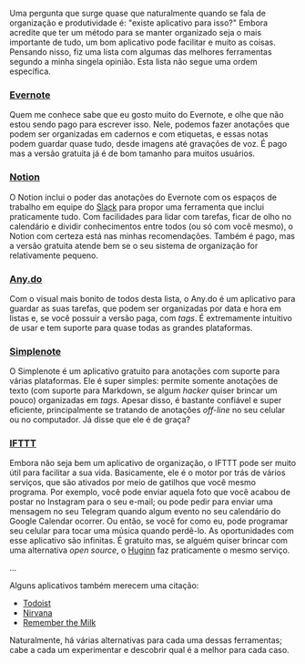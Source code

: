 Uma pergunta que surge quase que naturalmente quando se fala de organização e produtividade é: "existe aplicativo para isso?" Embora acredite que ter um método para se manter organizado seja o mais importante de tudo, um bom aplicativo pode facilitar e muito as coisas. Pensando nisso, fiz uma lista com algumas das melhores ferramentas segundo a minha singela opinião. Esta lista não segue uma ordem específica.

### [Evernote](https://www.evernote.com/)

Quem me conhece sabe que eu gosto muito do Evernote, e olhe que não estou sendo pago para escrever isso. Nele, podemos fazer anotações que podem ser organizadas em cadernos e com etiquetas, e essas notas podem guardar quase tudo, desde imagens até gravações de voz. É pago mas a versão gratuita já é de bom tamanho para muitos usuários.

### [Notion](https://www.notion.so/)

O Notion inclui o poder das anotações do Evernote com os espaços de trabalho em equipe do [Slack](https://slack.com/) para propor uma ferramenta que inclui praticamente tudo. Com facilidades para lidar com tarefas, ficar de olho no calendário e dividir conhecimentos entre todos (ou só com você mesmo), o Notion com certeza está nas minhas recomendações. Também é pago, mas a versão gratuita atende bem se o seu sistema de organização for relativamente pequeno.

### [Any.do](https://www.any.do/)

Com o visual mais bonito de todos desta lista, o Any.do é um aplicativo para guardar as suas tarefas, que podem ser organizadas por data e hora em listas e, se você possuir a versão paga, com _tags_. É extremamente intuitivo de usar e tem suporte para quase todas as grandes plataformas.

### [Simplenote](https://app.simplenote.com/)

O Simplenote é um aplicativo gratuito para anotações com suporte para várias plataformas. Ele é super simples: permite somente anotações de texto (com suporte para Markdown, se algum _hacker_ quiser brincar um pouco) organizadas em _tags_. Apesar disso, é bastante confiável e super eficiente, principalmente se tratando de anotações _off-line_ no seu celular ou no computador. Já disse que ele é de graça?

### [IFTTT](https://ifttt.com/)

Embora não seja bem um aplicativo de organização, o IFTTT pode ser muito útil para facilitar a sua vida. Basicamente, ele é o motor por trás de vários serviços, que são ativados por meio de gatilhos que você mesmo programa. Por exemplo, você pode enviar aquela foto que você acabou de postar no Instagram para o seu e-mail; ou pode pedir para enviar uma mensagem no seu Telegram quando algum evento no seu calendário do Google Calendar ocorrer. Ou então, se você for como eu, pode programar seu celular para tocar uma música quando perdê-lo. As oportunidades com esse aplicativo são infinitas. É gratuito mas, se alguém quiser brincar com uma alternativa _open source_, o [Huginn](https://github.com/huginn/huginn) faz praticamente o mesmo serviço.

...

Alguns aplicativos também merecem uma citação:

- [Todoist](https://todoist.com/)
- [Nirvana](https://nirvanahq.com/)
- [Remember the Milk](https://www.rememberthemilk.com/)

Naturalmente, há várias alternativas para cada uma dessas ferramentas; cabe a cada um experimentar e descobrir qual é a melhor para cada caso.

